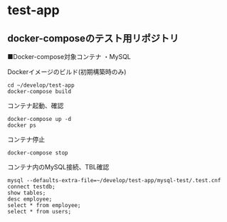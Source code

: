 # test-app
## docker-composeのテスト用リポジトリ

■Docker-compose対象コンテナ
・MySQL

Dockerイメージのビルド(初期構築時のみ)
```
cd ~/develop/test-app
docker-compose build
```

コンテナ起動、確認
```
docker-compose up -d
docker ps
```

コンテナ停止
```
docker-compose stop
```

コンテナ内のMySQL接続、TBL確認
```
mysql --defaults-extra-file=~/develop/test-app/mysql-test/.test.cnf
connect testdb;
show tables;
desc employee;
select * from employee;
select * from users;
```
